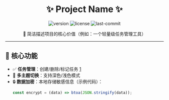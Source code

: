 <h1 align="center">✨ Project Name ✨</h1>
<p align="center">
  <img src="https://img.shields.io/badge/Version-1.0.0-blue" alt="version">
  <img src="https://img.shields.io/badge/License-MIT-green" alt="license">
  <img src="https://img.shields.io/github/last-commit/yourname/repo" alt="last-commit">
</p>
<p align="center">🚀 简洁描述项目的核心价值（例如：一个轻量级任务管理工具）</p>

---

## 📌 核心功能
- ✅ **任务管理**：创建/删除/标记任务 [1](@ref)
- 🌈 **多主题切换**：支持深色/浅色模式
- 🔒 **数据加密**：本地存储敏感信息（示例代码）：
  ```javascript
  const encrypt = (data) => btoa(JSON.stringify(data));
